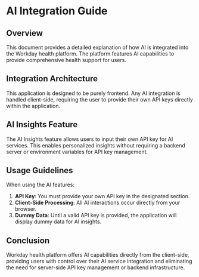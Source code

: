 # AI Integration Guide

## Overview

This document provides a detailed explanation of how AI is integrated into the Workday health platform. The platform features AI capabilities to provide comprehensive health support for users.

## Integration Architecture

This application is designed to be purely frontend. Any AI integration is handled client-side, requiring the user to provide their own API keys directly within the application.

## AI Insights Feature

The AI Insights feature allows users to input their own API key for AI services. This enables personalized insights without requiring a backend server or environment variables for API key management.

## Usage Guidelines

When using the AI features:

1.  **API Key**: You must provide your own API key in the designated section.
2.  **Client-Side Processing**: All AI interactions occur directly from your browser.
3.  **Dummy Data**: Until a valid API key is provided, the application will display dummy data for AI insights.

## Conclusion

Workday health platform offers AI capabilities directly from the client-side, providing users with control over their AI service integration and eliminating the need for server-side API key management or backend infrastructure.